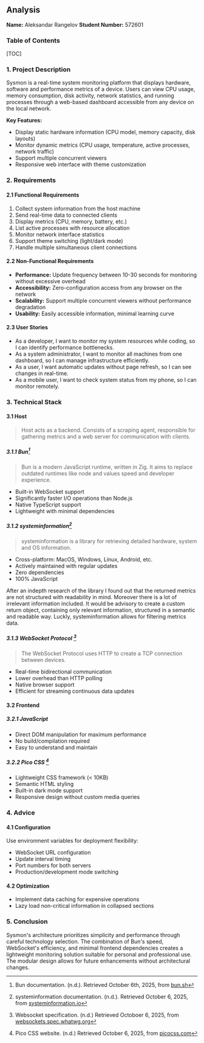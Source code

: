 ## Analysis

**Name:** Aleksandar Rangelov
**Student Number:** 572601

### Table of Contents

[TOC]

### 1. Project Description

Sysmon is a real-time system monitoring platform that displays hardware, software and performance metrics of a device. Users can view CPU usage, memory consumption, disk activity, network statistics, and running processes through a web-based dashboard accessible from any device on the local network.

**Key Features:**

- Display static hardware information (CPU model, memory capacity, disk layouts)
- Monitor dynamic metrics (CPU usage, temperature, active processes, network traffic)
- Support multiple concurrent viewers
- Responsive web interface with theme customization

### 2. Requirements

#### 2.1 Functional Requirements

1. Collect system information from the host machine
1. Send real-time data to connected clients
1. Display metrics (CPU, memory, battery, etc.)
1. List active processes with resource allocation
1. Monitor network interface statistics
1. Support theme switching (light/dark mode)
1. Handle multiple simultaneous client connections

#### 2.2 Non-Functional Requirements

- **Performance:** Update frequency between 10-30 seconds for monitoring without excessive overhead
- **Accessibility:** Zero-configuration access from any browser on the network
- **Scalability:** Support multiple concurrent viewers without performance degradation
- **Usability:** Easily accessible information, minimal learning curve

#### 2.3 User Stories

- As a developer, I want to monitor my system resources while coding, so I can identify performance bottlenecks.
- As a system administrator, I want to monitor all machines from one dashboard, so I can manage infrastructure efficiently.
- As a user, I want automatic updates without page refresh, so I can see changes in real-time.
- As a mobile user, I want to check system status from my phone, so I can monitor remotely.

### 3. Technical Stack

#### 3.1 Host

> Host acts as a backend. Consists of  a scraping agent, responsible for gathering metrics and a web server for communication with clients.

##### 3.1.1 Bun[^1]

> Bun is a modern JavaScript runtime, written in Zig. It aims to replace outdated runtimes like node and values speed and developer experience.

- Built-in WebSocket support
- Significantly faster I/O operations than Node.js
- Native TypeScript support
- Lightweight with minimal dependencies

##### 3.1.2 systeminformation[^2]

> systeminformation is a library for retrieving detailed hardware, system and OS information.

- Cross-platform: MacOS, Windows, Linux, Android, etc.
- Actively maintained with regular updates
- Zero dependencies
- 100% JavaScript

After an indepth research of the library I found out that the returned metrics are not structured with readability in mind. Moreover there is a lot of irrelevant information included. It would be advisory to create a custom return object, containing only relevant information, structured in a semantic and readable way. Luckly, systeminformation allows for filtering metrics data.

##### 3.1.3 WebSocket Protocol [^3]

> The WebSocket Protocol uses HTTP to create a TCP connection between devices.

- Real-time bidirectional communication
- Lower overhead than HTTP polling
- Native browser support
- Efficient for streaming continuous data updates

#### 3.2 Frontend

##### 3.2.1 JavaScript

- Direct DOM manipulation for maximum performance
- No build/compilation required 
- Easy to understand and maintain

##### 3.2.2 Pico CSS [^4]

- Lightweight CSS framework (< 10KB)
- Semantic HTML styling
- Built-in dark mode support
- Responsive design without custom media queries

### 4. Advice

#### 4.1 Configuration

Use environment variables for deployment flexibility:

- WebSocket URL configuration
- Update interval timing
- Port numbers for both servers
- Production/development mode switching

#### 4.2 Optimization

- Implement data caching for expensive operations
- Lazy load non-critical information in collapsed sections

### 5. Conclusion

Sysmon's architecture prioritizes simplicity and performance through careful technology selection. The combination of Bun's speed, WebSocket's efficiency, and minimal frontend dependencies creates a lightweight monitoring solution suitable for personal and professional use. The modular design allows for future enhancements without architectural changes.

[^1]: Bun documentation. (n.d.). Retrieved October 6th, 2025, from [bun.sh](https://bun.sh)
[^2]: systeminformation documentation. (n.d.). Retrieved October 6, 2025, from  [systeminformation.io](https://systeminformation.io/)

[^3]: Websocket specification. (n.d.) Retrieved Octoboer 6, 2025, from [websockets.spec.whatwg.org](https://websockets.spec.whatwg.org/)
[^4]: Pico CSS website. (n.d.) Retrieved October 6, 2025, from [picocss.com](https://picocss.com/)
